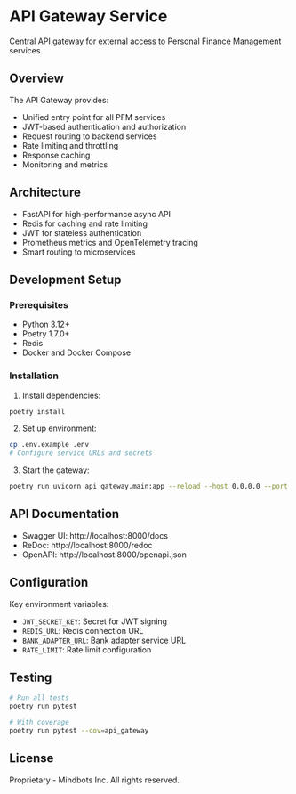 # API Gateway Service

Central API gateway for external access to Personal Finance Management services.

## Overview

The API Gateway provides:
- Unified entry point for all PFM services
- JWT-based authentication and authorization
- Request routing to backend services
- Rate limiting and throttling
- Response caching
- Monitoring and metrics

## Architecture

- FastAPI for high-performance async API
- Redis for caching and rate limiting
- JWT for stateless authentication
- Prometheus metrics and OpenTelemetry tracing
- Smart routing to microservices

## Development Setup

### Prerequisites

- Python 3.12+
- Poetry 1.7.0+
- Redis
- Docker and Docker Compose

### Installation

1. Install dependencies:
```bash
poetry install
```

2. Set up environment:
```bash
cp .env.example .env
# Configure service URLs and secrets
```

3. Start the gateway:
```bash
poetry run uvicorn api_gateway.main:app --reload --host 0.0.0.0 --port 8000
```

## API Documentation

- Swagger UI: http://localhost:8000/docs
- ReDoc: http://localhost:8000/redoc
- OpenAPI: http://localhost:8000/openapi.json

## Configuration

Key environment variables:
- `JWT_SECRET_KEY`: Secret for JWT signing
- `REDIS_URL`: Redis connection URL
- `BANK_ADAPTER_URL`: Bank adapter service URL
- `RATE_LIMIT`: Rate limit configuration

## Testing

```bash
# Run all tests
poetry run pytest

# With coverage
poetry run pytest --cov=api_gateway
```

## License

Proprietary - Mindbots Inc. All rights reserved.
